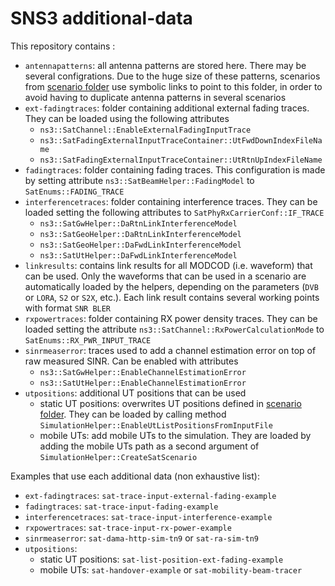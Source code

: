# SNS3 additional-data

This repository contains :
- `antennapatterns`: all antenna patterns are stored here. There may be several configrations. Due to the huge size of these patterns, scenarios from [scenario folder](../scenarios) use symbolic links to point to this folder, in order to avoid having to duplicate antenna patterns in several scenarios
- `ext-fadingtraces`: folder containing additional external fading traces. They can be loaded using the following attributes
    - `ns3::SatChannel::EnableExternalFadingInputTrace`
    - `ns3::SatFadingExternalInputTraceContainer::UtFwdDownIndexFileName`
    - `ns3::SatFadingExternalInputTraceContainer::UtRtnUpIndexFileName`
- `fadingtraces`: folder containing fading traces. This configuration is made by setting attribute `ns3::SatBeamHelper::FadingModel` to `SatEnums::FADING_TRACE`
- `interferencetraces`: folder containing interference traces. They can be loaded setting the following attributes to `SatPhyRxCarrierConf::IF_TRACE`
	- `ns3::SatGwHelper::DaRtnLinkInterferenceModel`
	- `ns3::SatGeoHelper::DaRtnLinkInterferenceModel`
	- `ns3::SatGeoHelper::DaFwdLinkInterferenceModel`
	- `ns3::SatUtHelper::DaFwdLinkInterferenceModel`
- `linkresults`: contains link results for all MODCOD (i.e. waveform) that can be used. Only the waveforms that can be used in a scenario are automatically loaded by the helpers, depending on the parameters (`DVB` or `LORA`, `S2` or `S2X`, etc.). Each link result contains several working points with format `SNR BLER`
- `rxpowertraces`: folder containing RX power density traces. They can be loaded setting the attribute `ns3::SatChannel::RxPowerCalculationMode` to `SatEnums::RX_PWR_INPUT_TRACE`
- `sinrmeaserror`: traces used to add a channel estimation error on top of raw measured SINR. Can be enabled with attributes
	- `ns3::SatGwHelper::EnableChannelEstimationError`
	- `ns3::SatUtHelper::EnableChannelEstimationError`
- `utpositions`: additional UT positions that can be used
	- static UT positions: overwrites UT positions defined in [scenario folder](../scenarios). They can be loaded by calling method `SimulationHelper::EnableUtListPositionsFromInputFile`
	- mobile UTs: add mobile UTs to the simulation. They are loaded by adding the mobile UTs path as a second argument of `SimulationHelper::CreateSatScenario`

Examples that use each additional data (non exhaustive list):
- `ext-fadingtraces`: `sat-trace-input-external-fading-example`
- `fadingtraces`: `sat-trace-input-fading-example`
- `interferencetraces`: `sat-trace-input-interference-example`
- `rxpowertraces`: `sat-trace-input-rx-power-example`
- `sinrmeaserror`: `sat-dama-http-sim-tn9` or `sat-ra-sim-tn9`
- `utpositions`:
	- static UT positions: `sat-list-position-ext-fading-example`
	- mobile UTs: `sat-handover-example` or `sat-mobility-beam-tracer`